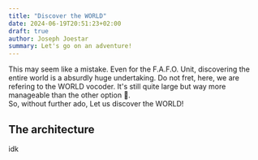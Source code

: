 ```yaml
---
title: "Discover the WORLD"
date: 2024-06-19T20:51:23+02:00
draft: true
author: Joseph Joestar
summary: Let's go on an adventure!
---
```


This may seem like a mistake. Even for the F.A.F.O. Unit, discovering the entire
world is a absurdly huge undertaking. Do not fret, here, we are refering to the
WORLD vocoder. It's still quite large but way more manageable than the other option
:smiling_face_with_tear:.  
So, without further ado, Let us discover the WORLD!

## The architecture

idk
